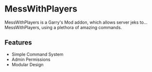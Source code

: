# MessWithPlayers
MessWithPlayers is a Garry's Mod addon, which allows server jeks to... MessWithPlayers, using a plethora of amazing commands.

## Features
- Simple Command System
- Admin Permissions
- Modular Design